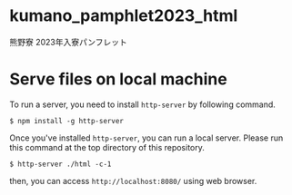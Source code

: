 # kumano_pamphlet2023_html
熊野寮 2023年入寮パンフレット

# Serve files on local machine
To run a server, you need to install `http-server` by following command.
```
$ npm install -g http-server
```

Once you've installed `http-server`, you can run a local server.
Please run this command at the top directory of this repository.
```
$ http-server ./html -c-1
```
then, you can access `http://localhost:8080/` using web browser.